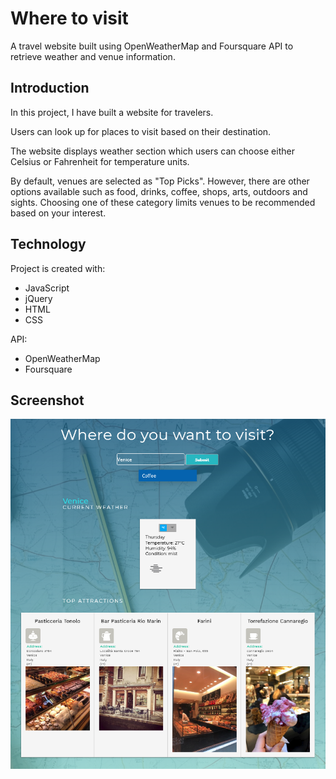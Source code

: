 # Where to visit
A travel website built using OpenWeatherMap and Foursquare API to retrieve weather and venue information.

## Introduction
In this project, I have built a website for travelers.

Users can look up for places to visit based on their destination.

The website displays weather section which users can choose either Celsius or Fahrenheit for temperature units.

By default, venues are selected as "Top Picks".
However, there are other options available such as food, drinks, coffee, shops, arts, outdoors and sights.
Choosing one of these category limits venues to be recommended based on your interest.

## Technology
Project is created with:
- JavaScript
- jQuery
- HTML
- CSS

API:
- OpenWeatherMap
- Foursquare

## Screenshot
![Screenshot](https://raw.githubusercontent.com/lyuga/where-to-visit/screenshots/where-to-visit.png)
